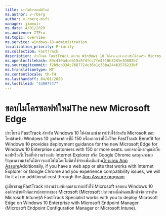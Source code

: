 ```yaml
---
title: ขอบไมโครซอฟท์ใหม่
ms.author: v-rberg
author: v-rberg-msft
manager: jimmuir
ms.date: 4/01/2020
ms.audience: ITPro
ms.topic: overview
ms.service: windows-10-administration
localization_priority: Priority
ms.collection: FastTrack
description: ประโยชน์ FastTrack สําหรับ Windows 10 ให้คําแนะนําการปรับใช้สําหรับ Microsoft ขอบใหม่สําหรับ Windows 10 ลูกค้าองค์กรที่มี 150 หรือมากกว่าที่นั่ง
ms.openlocfilehash: 89c410a4ceb15a57dfcc7fe4510b3241e39882b7
ms.sourcegitcommit: f2b9cb334c7687724c36b1c38ba24463576233bf
ms.translationtype: MT
ms.contentlocale: th-TH
ms.lasthandoff: 04/01/2020
ms.locfileid: "43097747"
---
```

# <a name="the-new-microsoft-edge"></a><span data-ttu-id="1a160-103">ขอบไมโครซอฟท์ใหม่</span><span class="sxs-lookup"><span data-stu-id="1a160-103">The new Microsoft Edge</span></span>

<span data-ttu-id="1a160-104">ประโยชน์ FastTrack สําหรับ Windows 10 ให้คําแนะนําการปรับใช้สําหรับ Microsoft ขอบใหม่สําหรับ Windows 10 ลูกค้าองค์กรที่มี 150 หรือมากกว่าที่นั่ง</span><span class="sxs-lookup"><span data-stu-id="1a160-104">The FastTrack Benefit for Windows 10 provides deployment guidance for the new Microsoft Edge for Windows 10 Enterprise customers with 150 or more seats.</span></span> <span data-ttu-id="1a160-105">นอกจากนี้หากคุณมีเว็บแอปหรือเว็บไซต์ที่ทํางานร่วมกับ Internet Explorer หรือ Google Chrome และคุณจะพบปัญหาความเข้ากันได้เราจะแก้ไขได้โดยไม่มีค่าใช้จ่ายเพิ่มเติมผ่าน[โปรแกรม App Assure](Win-10-app-assure.md)</span><span class="sxs-lookup"><span data-stu-id="1a160-105">Additionally, if you have a web app or site that works with Internet Explorer or Google Chrome and you experience compatibility issues, we will fix it at no additional cost through the [App Assure program](Win-10-app-assure.md).</span></span>

<span data-ttu-id="1a160-106">ผู้เชี่ยวชาญ FastTrack ทํางานร่วมกับคุณสามารถปรับใช้ Microsoft ขอบบน Windows 10 องค์กรด้วยตัวจัดการปลายทางของ Microsoft (Microsoft ปลายทางตั้งค่าคอนฟิกตัวจัดการหรือ Microsoft Intune)</span><span class="sxs-lookup"><span data-stu-id="1a160-106">A FastTrack Specialist works with you to deploy Microsoft Edge on Windows 10 Enterprise with Microsoft Endpoint Manager (Microsoft Endpoint Configuration Manager or Microsoft Intune).</span></span>


